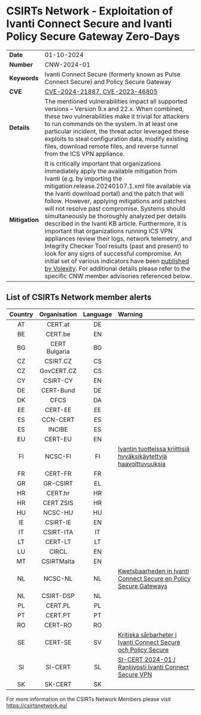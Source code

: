 # CSIRTs Network - Exploitation of Ivanti Connect Secure and Ivanti Policy Secure Gateway Zero-Days
|   |   |
|---|---|
| **Date** | 01-10-2024 |
| **Number** | CNW-2024-01 | 
| **Keywords** | Ivanti Connect Secure (formerly known as Pulse Connect Secure) and Policy Secure Gateway | 
| **CVE** | [CVE-2024-21887, CVE-2023-46805](https://forums.ivanti.com/s/article/KB-CVE-2023-46805-Authentication-Bypass-CVE-2024-21887-Command-Injection-for-Ivanti-Connect-Secure-and-Ivanti-Policy-Secure-Gateways?language=en_US) | 
| **Details** | The mentioned vulnerabilities impact all supported versions – Version 9.x and 22.x. When combined, these two vulnerabilities make it trivial for attackers to run commands on the system. In at least one particular incident, the threat actor leveraged these exploits to steal configuration data, modify existing files, download remote files, and reverse tunnel from the ICS VPN appliance.  |
| **Mitigation** | It is critically important that organizations immediately apply the available mitigation from Ivanti (e.g. by importing the mitigation.release.20240107.1.xml file available via the Ivanti download portal) and the patch that will follow. However, applying mitigations and patches will not resolve past compromise. Systems should simultaneously be thoroughly analyzed per details described in the Ivanti KB article. Furthermore, it is important that organizations running ICS VPN appliances review their logs, network telemetry, and Integrity Checker Tool results (past and present) to look for any signs of successful compromise. An initial set of various indicators have been [published by Volexity](https://www.volexity.com/blog/2024/01/10/active-exploitation-of-two-zero-day-vulnerabilities-in-ivanti-connect-secure-vpn/). For additional details please refer to the specific CNW member advisories referenced below. |

## List of CSIRTs Network member alerts

| Country | Organisation | Language | Warning |
| :-----: | :----------: | :------: | :------ | 
| AT | CERT.at | DE | |
| BE | CERT.be | EN | |
| BG | CERT Bulgaria | BG | |
| CZ | CSIRT.CZ | CS | |
| CZ | GovCERT.CZ | CS | |
| CY | CSIRT-CY | EN | |
| DE | CERT-Bund | DE | |
| DK | CFCS | DA | |
| EE | CERT-EE | EE | |
| ES | CCN-CERT | ES | |
| ES | INCIBE | ES | |
| EU | CERT-EU | EN | |
| FI | NCSC-FI | FI | [Ivantin tuotteissa kriittisiä hyväksikäytettyjä haavoittuvuuksia](https://www.kyberturvallisuuskeskus.fi/fi/haavoittuvuus_2/2024) |
| FR | CERT-FR | FR | |
| GR | GR-CSIRT | EL | |
| HR | CERT.hr | HR | |
| HR | CERT ZSIS | HR | |
| HU | NCSC-HU | HU | |
| IE | CSIRT-IE | EN | |
| IT | CSIRT-ITA | IT | |
| LT | CERT-LT | LT | |
| LU | CIRCL | EN | |
| MT | CSIRTMalta | EN | |
| NL | NCSC-NL | NL | [Kwetsbaarheden in Ivanti Connect Secure en Policy Secure Gateways](https://www.ncsc.nl/actueel/advisory?id=NCSC-2024-0011&version=1.00&format=plain) |
| NL | CSIRT-DSP | NL | |
| PL | CERT.PL | PL | |
| PT | CERT.PT | PT | |
| RO | CERT-RO | RO | |
| SE | CERT-SE | SV | [Kritiska sårbarheter i Ivanti Connect Secure och Policy Secure](https://www.cert.se/2024/01/kritiska-sarbarheter-i-ivanti-connect-secure-och-policy-secure.html) |
| SI | SI-CERT | SL | [SI-CERT 2024-01 / Ranljivosti Ivanti Connect Secure VPN](https://www.cert.si/si-cert-2024-01/) |
| SK | SK-CERT | SK | |

 

For more information on the CSIRTs Network Members please visit https://csirtsnetwork.eu/ 
